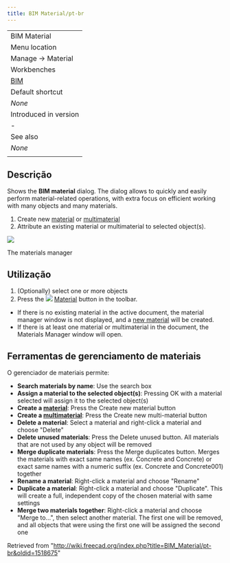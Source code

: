 ```yaml
---
title: BIM Material/pt-br
---
```

|  |
| --- |
| BIM Material |
| Menu location |
| Manage → Material |
| Workbenches |
| [BIM](/BIM_Workbench "BIM Workbench") |
| Default shortcut |
| *None* |
| Introduced in version |
| - |
| See also |
| *None* |
|  |

## Descrição

Shows the **BIM material** dialog. The dialog allows to quickly and easily perform material-related operations, with extra focus on efficient working with many objects and many materials.

1. Create new [material](/Arch_SetMaterial "Arch SetMaterial") or [multimaterial](/Arch_MultiMaterial "Arch MultiMaterial")
2. Attribute an existing material or multimaterial to selected object(s).

![](/images/BIM_materials_screenshot.png)

The materials manager

## Utilização

1. (Optionally) select one or more objects
2. Press the ![](/images/BIM_Material.svg) [Material](/BIM_Material "BIM Material") button in the toolbar.

* If there is no existing material in the active document, the material manager window is not displayed, and a [new material](/Arch_SetMaterial "Arch SetMaterial") will be created.
* If there is at least one material or multimaterial in the document, the Materials Manager window will open.

## Ferramentas de gerenciamento de materiais

O gerenciador de materiais permite:

* **Search materials by name**: Use the search box
* **Assign a material to the selected object(s)**: Pressing OK with a material selected will assign it to the selected object(s)
* **Create a [material](/Arch_SetMaterial "Arch SetMaterial")**: Press the Create new material button
* **Create a [multimaterial](/Arch_MultiMaterial "Arch MultiMaterial")**: Press the Create new multi-material button
* **Delete a material**: Select a material and right-click a material and choose "Delete"
* **Delete unused materials**: Press the Delete unused button. All materials that are not used by any object will be removed
* **Merge duplicate materials**: Press the Merge duplicates button. Merges the materials with exact same names (ex. Concrete and Concrete) or exact same names with a numeric suffix (ex. Concrete and Concrete001) together
* **Rename a material**: Right-click a material and choose "Rename"
* **Duplicate a material**: Right-click a material and choose "Duplicate". This will create a full, independent copy of the chosen material with same settings
* **Merge two materials together**: Right-click a material and choose "Merge to...", then select another material. The first one will be removed, and all objects that were using the first one will be assigned the second one

Retrieved from "<http://wiki.freecad.org/index.php?title=BIM_Material/pt-br&oldid=1518675>"